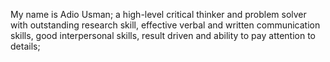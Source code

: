 My name is Adio Usman; 
a high-level critical thinker and problem solver with outstanding research skill, effective verbal and written communication skills,
good interpersonal skills, result driven and ability to pay attention to details;
